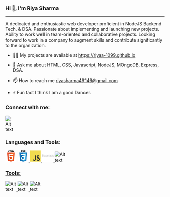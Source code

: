 ### Hi 👋, I'm Riya Sharma
<hr>
A dedicated and enthusiastic web developer proficient in NodeJS Backend Tech. & DSA. Passionate about implementing and launching new projects. Ability to work well in team-oriented and collaborative projects. Looking forward to work in a company to augment skills and contribute significantly to the organization.

* 👨‍💻 My projects are available at https://riyaa-1099.github.io

* 💬 Ask me about HTML, CSS, Javascript, NodeJS, MOngoDB, Express, DSA.

* 📫 How to reach me riyasharma49146@gmail.com

* ⚡ Fun fact I think I am a good Dancer.

<h3>Connect with me:</h3>

<a href="http://www.linkedin.com/in/riya-sharma1099">
<img
  src="https://raw.githubusercontent.com/rahuldkjain/github-profile-readme-generator/master/src/images/icons/Social/linked-in-alt.svg"
  alt="Alt text"
  title="Optional title"
  style="display: inline-block; margin: 0 auto; width: 25px"></a>
  
  <h3>Languages and Tools:</h3>
  
  <img
  src="https://raw.githubusercontent.com/devicons/devicon/master/icons/html5/html5-original-wordmark.svg"
  alt="Alt text"
  title="Optional title"
  style="display: inline-block; margin: 0 auto; width: 35px">
  <a href="http://www.linkedin.com/in/riya-sharma1099">
<img src="https://raw.githubusercontent.com/devicons/devicon/master/icons/css3/css3-original-wordmark.svg"
  alt="Alt text"
  title="Optional title"
  style="display: inline-block; margin: 0 auto; width: 35px">
<img
  src="https://raw.githubusercontent.com/devicons/devicon/master/icons/javascript/javascript-original.svg"
  alt="Alt text"
  title="Optional title"
  style="display: inline-block; margin: 0 auto; width: 35px">
<img
  src="https://raw.githubusercontent.com/github/explore/80688e429a7d4ef2fca1e82350fe8e3517d3494d/topics/express/express.png"
  alt="Alt text"
  title="Optional title"
  style="display: inline-block; margin: 0 auto; width: 35px">
<img src="https://camo.githubusercontent.com/41e3c0f7f3e0760762db1aa845a72af4a0a407cb43412cc4f8890d2cfa4f1d2d/68747470733a2f2f63646e2e69636f6e2d69636f6e732e636f6d2f69636f6e73322f323431352f504e472f3531322f6d6f6e676f64625f6f726967696e616c5f776f72646d61726b5f6c6f676f5f69636f6e5f3134363432352e706e67"
  alt="Alt text"
  title="Optional title"
  style="display: inline-block; margin: 0 auto; width: 35px">
  
  <h3> Tools:</h3>
  
  <img src="https://camo.githubusercontent.com/1f7935164661220e852bb0d2cfb0c19c4012da7717c0c7da2efc5fa5bdf57aaa/68747470733a2f2f75706c6f61642e77696b696d656469612e6f72672f77696b6970656469612f636f6d6d6f6e732f7468756d622f392f39612f56697375616c5f53747564696f5f436f64655f312e33355f69636f6e2e7376672f37363870782d56697375616c5f53747564696f5f436f64655f312e33355f69636f6e2e7376672e706e673f3230323130383034323231353139"
  alt="Alt text"
  title="Optional title"
  style="display: inline-block; margin: 0 auto; width: 35px">
<img src="https://camo.githubusercontent.com/ac28190b3bdb446d46b2760854ecec42927bd2ae802d0729c6b0e72449b56082/68747470733a2f2f6769746875622e6769746875626173736574732e636f6d2f696d616765732f6d6f64756c65732f6c6f676f735f706167652f4769744875622d4d61726b2e706e67"
  alt="Alt text"
  title="Optional title"
  style="display: inline-block; margin: 0 auto; width: 35px">
<img  src="https://camo.githubusercontent.com/93b32389bf746009ca2370de7fe06c3b5146f4c99d99df65994f9ced0ba41685/68747470733a2f2f7777772e766563746f726c6f676f2e7a6f6e652f6c6f676f732f676574706f73746d616e2f676574706f73746d616e2d69636f6e2e737667"
  alt="Alt text"
  title="Optional title"
  style="display: inline-block; margin: 0 auto; width: 35px">



<!--
**riyaa-1099/riyaa-1099** is a ✨ _special_ ✨ repository because its `README.md` (this file) appears on your GitHub profile.

Here are some ideas to get you started:

- 🔭 I’m currently working on ...
- 🌱 I’m currently learning ...
- 👯 I’m looking to collaborate on ...
- 🤔 I’m looking for help with ...
- 💬 Ask me about ...
- 📫 How to reach me: ...
- 😄 Pronouns: ...
- ⚡ Fun fact: ...
-->
